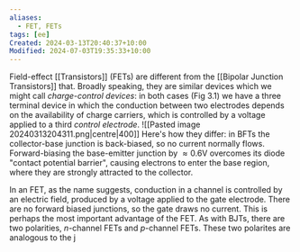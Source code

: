 ```yaml
---
aliases:
  - FET, FETs
tags: [ee]
Created: 2024-03-13T20:40:37+10:00
Modified: 2024-07-03T19:35:33+10:00
---
```

Field-effect [[Transistors]] (FETs) are different from the [[Bipolar Junction Transistors]] that. Broadly speaking, they are similar devices which we might call *charge-control devices*: in both cases (Fig 3.1) we have a three terminal device in which the conduction between two electrodes depends on the availability of charge carriers, which is controlled by a voltage applied to a third *control electrode*.
![[Pasted image 20240313204311.png|centre|400]]
Here's how they differ: in BFTs the collector-base junction is back-biased, so no current normally flows. Forward-biasing the base-emitter junction by $\approx0.6$V overcomes its diode "contact potential barrier", causing electrons to enter the base region, where they are strongly attracted to the collector. 

In an FET, as the name suggests, conduction in a channel is controlled by an electric field, produced by a voltage applied to the gate electrode. There are no forward biased junctions, so the gate draws no current. This is perhaps the most important advantage of the FET. As with BJTs, there are two polarities, $n$-channel FETs and $p$-channel FETs. These two polarites are analogous to the j
